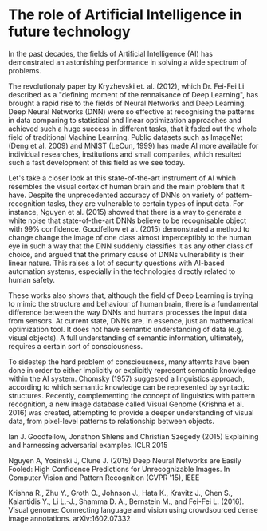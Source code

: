 The role of Artificial Intelligence in future technology
========================================================

In the past decades, the fields of Artificial Intelligence (AI) has demonstrated an astonishing performance in solving a wide spectrum of problems. 

The revolutionaly paper by Kryzhevski et. al. (2012), which Dr. Fei-Fei Li described as a "defining moment of the rennaisance of Deep Learning", has brought a rapid rise to the fields of Neural Networks and Deep Learning. Deep Neural Networks (DNN) were so effective at recognising the patterns in data comparing to statistical and linear optimization approaches and achieved such a huge success in different tasks, that it faded out the whole field of traditional Machine Learning. Public datasets such as ImageNet (Deng et al. 2009) and MNIST (LeCun, 1999) has made AI more available for individual researches, institutions and small companies, which resulted such a fast development of this field as we see today. 

Let's take a closer look at this state-of-the-art instrument of AI which resembles the visual cortex of human brain and the main problem that it have. Despite the unprecedented accuracy of DNNs on variety of pattern-recognition tasks, they are vulnerable to certain types of input data. For instance, Nguyen et al. (2015) showed that there is a way to generate a white noise that state-of-the-art DNNs believe to be recognisable object with 99% confidence. Goodfellow et al. (2015) demonstrated a method to change change the image of one class almost imperceptibly to the human eye in such a way that the DNN suddenly classifies it as any other class of choice, and argued that the primary cause of DNNs vulnerability is their linear nature. This raises a lot of security questions with AI-based automation systems, especially in the technologies directly related to human safety.

These works also shows that, although the field of Deep Learning is trying to mimic the structure and behaviour of human brain, there is a fundamental difference between the way DNNs and humans processes the input data from sensors. At current state, DNNs are, in essence, just an mathematical optimization tool. It does not have semantic understanding of data (e.g. visual objects). A full understanding of semantic information, ultimately, requires a certain sort of consciousness.

To sidestep the hard problem of consciousness, many attemts have been done in order to either implicitly or explicitly represent semantic knowledge within the AI system. Chomsky (1957) suggested a linguistics approach, according to which semantic knowledge can be represented by syntactic structures. Recently, complementing the concept of linguistics with pattern recognition, a new image database called Visual Genome (Krishna et al. 2016) was created, attempting to provide a deeper understanding of visual data, from pixel-level patterns to relationship between objects.

Ian J. Goodfellow, Jonathon Shlens and Christian Szegedy (2015) Explaining and harnessing adversarial examples. ICLR 2015

Nguyen A, Yosinski J, Clune J. (2015) Deep Neural Networks are Easily Fooled: High Confidence Predictions for Unrecognizable Images. In Computer Vision and Pattern Recognition (CVPR '15), IEEE

Krishna R., Zhu Y., Groth O., Johnson J., Hata K., Kravitz J.,
Chen S., Kalantidis Y., Li L.-J., Shamma D. A., Bernstein M.,
and Fei-Fei L. (2016). Visual genome: Connecting language and vision using crowdsourced dense image annotations. arXiv:1602.07332
